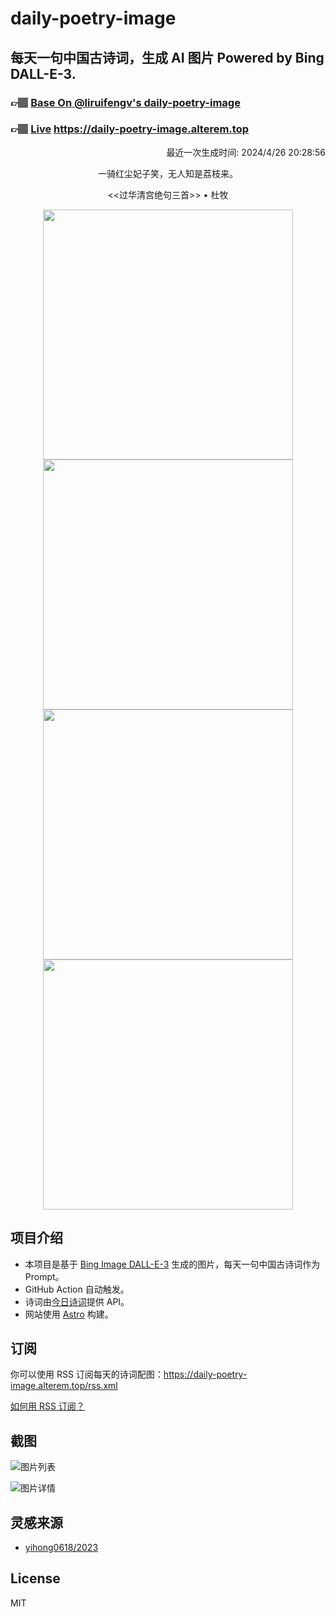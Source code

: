 
# daily-poetry-image

## 每天一句中国古诗词，生成 AI 图片 Powered by Bing DALL-E-3.

### 👉🏽 [Base On @liruifengv's daily-poetry-image](https://github.com/liruifengv/daily-poetry-image)

### 👉🏽 [Live](https://daily-poetry-image.alterem.top/) https://daily-poetry-image.alterem.top

<p align="right">
  最近一次生成时间: 2024/4/26 20:28:56
</p>
<p align="center">
一骑红尘妃子笑，无人知是荔枝来。
</p>
<p align="center">
<<过华清宫绝句三首>> • 杜牧
</p>
<p align="center">
<img src="https://tse4.mm.bing.net/th/id/OIG2.NpOvETTQSAlJxL6.ek7F" height="400" width="400" />
<img src="https://tse3.mm.bing.net/th/id/OIG2.y8.dmpNN0qUhK69vkpNZ" height="400" width="400" />
<img src="https://tse2.mm.bing.net/th/id/OIG2.WRyvLYWJFMyXjqZEdDlt" height="400" width="400" />
<img src="https://tse2.mm.bing.net/th/id/OIG2.r7uWg4ZklUFvvpGDGiTe" height="400" width="400" />
</p>

## 项目介绍

-   本项目是基于 [Bing Image DALL-E-3](https://www.bing.com/images/create) 生成的图片，每天一句中国古诗词作为 Prompt。
-   GitHub Action 自动触发。
-   诗词由[今日诗词](https://www.jinrishici.com/)提供 API。
-   网站使用 [Astro](https://astro.build) 构建。

## 订阅

你可以使用 RSS 订阅每天的诗词配图：https://daily-poetry-image.alterem.top/rss.xml

[如何用 RSS 订阅？](https://zhuanlan.zhihu.com/p/55026716)

## 截图

![图片列表](./screenshots/Snipaste_2023-12-28_21-00-26.png)

![图片详情](./screenshots/Snipaste_2023-12-28_21-00-53.png)

## 灵感来源

-   [yihong0618/2023](https://github.com/yihong0618/2023)

## License

MIT
